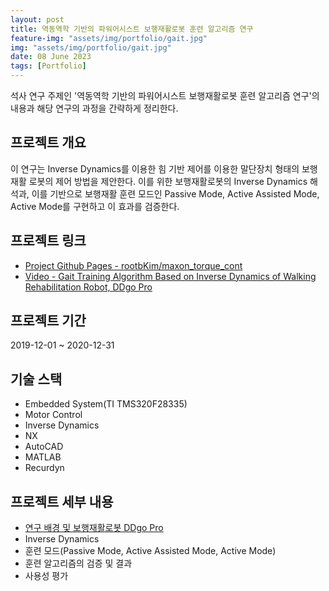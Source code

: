```yaml
---
layout: post
title: 역동역학 기반의 파워어시스트 보행재활로봇 훈련 알고리즘 연구
feature-img: "assets/img/portfolio/gait.jpg"
img: "assets/img/portfolio/gait.jpg"
date: 08 June 2023
tags: [Portfolio]
---
```


석사 연구 주제인 '역동역학 기반의 파워어시스트 보행재활로봇 훈련 알고리즘 연구'의 내용과 해당 연구의 과정을 간략하게 정리한다.

## 프로젝트 개요

이 연구는 Inverse Dynamics를 이용한 힘 기반 제어를 이용한 말단장치 형태의 보행 재활 로봇의 제어 방법을 제안한다. 이를 위한 보행재활로봇의 Inverse Dynamics 해석과, 이를 기반으로 보행재활 훈련 모드인 Passive Mode, Active Assisted Mode, Active Mode를 구현하고 이 효과를 검증한다.

## 프로젝트 링크

- [Project Github Pages - rootbKim/maxon_torque_cont](https://github.com/rootbKim/maxon_torque_cont)
- [Video - Gait Training Algorithm Based on Inverse Dynamics of Walking Rehabilitation Robot, DDgo Pro](https://youtu.be/AY8eiaZwY9s)

## 프로젝트 기간

2019-12-01 ~ 2020-12-31

## 기술 스택

- Embedded System(TI TMS320F28335)
- Motor Control
- Inverse Dynamics
- NX
- AutoCAD
- MATLAB
- Recurdyn

## 프로젝트 세부 내용

- [연구 배경 및 보행재활로봇 DDgo Pro](/2023/06/17/gait-background.html)
- Inverse Dynamics
- 훈련 모드(Passive Mode, Active Assisted Mode, Active Mode)
- 훈련 알고리즘의 검증 및 결과
- 사용성 평가